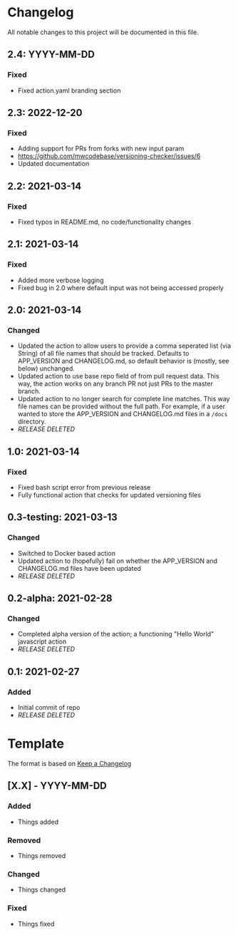 # Changelog

All notable changes to this project will be documented in this file.

## 2.4: YYYY-MM-DD
### Fixed
- Fixed action.yaml branding section

## 2.3: 2022-12-20
### Fixed
- Adding support for PRs from forks with new input param
 - https://github.com/mwcodebase/versioning-checker/issues/6
- Updated documentation

## 2.2: 2021-03-14
### Fixed
- Fixed typos in README.md, no code/functionality changes

## 2.1: 2021-03-14
### Fixed
- Added more verbose logging
- Fixed bug in 2.0 where default input was not being accessed properly

## 2.0: 2021-03-14
### Changed
- Updated the action to allow users to provide a comma seperated list (via String) of all file names that should be tracked. Defaults to APP_VERSION and CHANGELOG.md, so default behavior is (mostly, see below) unchanged.
- Updated action to use base repo field of from pull request data. This way, the action works on any branch PR not just PRs to the master branch.
- Updated action to no longer search for complete line matches. This way file names can be provided without the full path. For example, if a user wanted to store the APP_VERSION and CHANGELOG.md files in a `/docs` directory.
 - *RELEASE DELETED*

## 1.0: 2021-03-14
### Fixed
- Fixed bash script error from previous release
- Fully functional action that checks for updated versioning files

## 0.3-testing: 2021-03-13
### Changed
- Switched to Docker based action
- Updated action to (hopefully) fail on whether the APP_VERSION and CHANGELOG.md files have been updated
 - *RELEASE DELETED*

## 0.2-alpha: 2021-02-28
### Changed
- Completed alpha version of the action; a functioning "Hello World" javascript action
 - *RELEASE DELETED*

## 0.1: 2021-02-27
### Added
- Initial commit of repo
 - *RELEASE DELETED*

# Template

The format is based on [Keep a Changelog](https://keepachangelog.com/en/1.0.0/)

## [X.X] - YYYY-MM-DD
### Added 
- Things added

### Removed
- Things removed

### Changed
- Things changed

### Fixed
- Things fixed